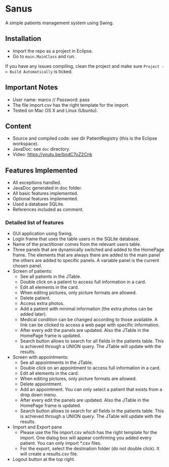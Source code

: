 # Sanus
A simple patients management system using Swing.

## Installation
  - Import the repo as a project in Eclipse.
  - Go to `main.MainClass` and run.
 
If you have any issues compiling, clean the project and make sure `Project -> Build Automatically` is ticked.

## Important Notes
- User name: marco // Password: pass
- The file import.csv has the right template for the import.
- Tested on Mac OS X and Linux (Ubuntu).

## Content
- Source and compiled code: see dir PatientRegistry (this is the Eclipse workspace).
- JavaDoc: see `doc` directory.
- Video: https://youtu.be/bodC7oZ2Cnk

## Features Implemented
- All exceptions handled.
- JavaDoc generated in doc folder.
- All basic features implemented.
- Optional features implemented.
- Used a database SQLite.
- References included as comment.

### Detailed list of features
- GUI application using Swing.
- Login frame that uses the table users in the SQLite database.
- Name of the practitioner comes from the relevant users table.
- Three panels that are dynamically switched and added to the HomePage frame. The elements that are always there are added to the main panel the others are added to specific panels. A variable panel is the current chosen panel.
- Screen of patients:
  * See all patients in the JTable.
  * Double click on a patient to access full information in a card.
  * Edit all elements in the card.
  * When editing pictures, only picture formats are allowed.
  * Delete patient.
  * Access extra photos.
  * Add a patient with minimal information (the extra photos can be added later).
  * Medical condition can be changed according to those available. A link can be clicked to access a web page with specific information.
  * After every edit the panels are updated. Also the JTable in the HomePage frame is updated.
  * Search button allows to search for all fields in the patients table. This is achieved through a UNION query. The JTable will update with the results.
- Screen with appointments:
  * See all appointments in the JTable.
  * Double click on an appointment to access full information in a card.
  * Edit all elements in the card.
  * When editing pictures, only picture formats are allowed.
  * Delete appointment.
  * Add an appointment. You can only select a patient that exists from a drop down menu.
  * After every edit the panels are updated. Also the JTable in the HomePage frame is updated.
  * Search button allows to search for all fields in the patients table. This is achieved through a UNION query. The JTable will update with the results.
- Import and Export pane
  * Please use the file import.csv which has the right template for the import. One dialog box will appear confirming you added every patient. You can only import *.csv files.
  * For the export, select the destination folder (do not double click). It will create a results.csv file.
- Logout button at the top right.
